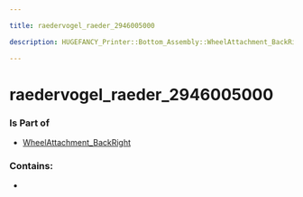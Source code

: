 ```yaml
---

title: raedervogel_raeder_2946005000

description: HUGEFANCY_Printer::Bottom_Assembly::WheelAttachment_BackRight::raedervogel_raeder_2946005000

---
```

# raedervogel_raeder_2946005000
<script>
    var geoarray = '{"raedervogel_raeder_2946005000": {}}';
</script>
<script>
    var basepath = '/assets/HUGEFANCY_Printer/Bottom_Assembly/WheelAttachment_BackRight/';
</script>
<link rel="stylesheet" href="/css/container.css">

<div id="container"></div>

<!-- these are the required scripts for the three.js scene -->
<script src="/lib/three.min.js"></script>
<script src="/lib/OrbitControls.js"></script>
<script src="/lib/RectAreaLightUniformsLib.js"></script>
<!-- this is your app's lib file -->
<script src="/lib/triceratops_app.js"></script>
### Is Part of
- [WheelAttachment_BackRight](../WheelAttachment_BackRight)  

### Contains:
- [](./raedervogel_raeder_2946005000/)

